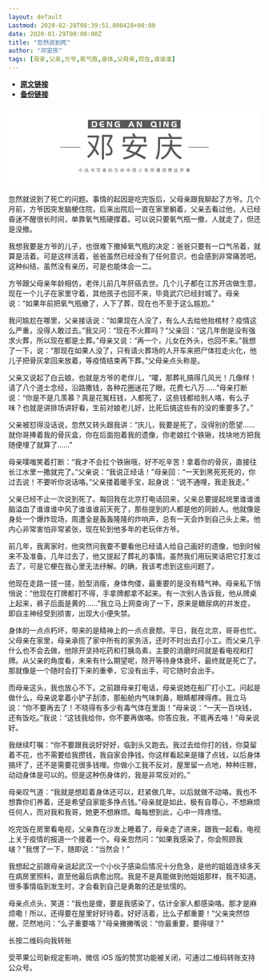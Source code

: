 ```yaml
---
layout: default
Lastmod: 2020-02-28T08:39:51.800428+00:00
date: 2020-01-29T00:00:00Z
title: "忽然说到死"
author: "邓安庆"
tags: [母亲,父亲,方爷,氧气瓶,身体,父母亲,现在,谁谁谁]
---
```


* [**原文链接**](http://mp.weixin.qq.com/s?__biz=MzA4MTA1NDU3Ng==&mid=2650647372&idx=1&sn=639853e0dc83a9cc52e7a1d074f27e85&chksm=8793d553b0e45c45b80914c0f98d5e7bc8f9a8960cf39d64cbd9c1a6d930732539da797c7d70#rd)
* [**备份链接**](https://archive.is/AmotA)


![](/images/post/e7f5a439b4fcc64bfef80285a5bc689c.jpg)  

忽然就说到了死亡的问题。事情的起因是吃完饭后，父母亲跟我聊起了方爷。几个月前，方爷因突发脑梗住院，后来出院后一直在家里躺着，父亲去看过他，人已经昏迷不醒很长时间，单靠氧气瓶硬撑着。可以说只要氧气瓶一撤，人就走了，但还是没撤。

我想我要是方爷的儿子，也很难下撤掉氧气瓶的决定：爸爸只要有一口气吊着，就算是活着。可是这样活着，爸爸虽然已经没有了任何意识，也会感到非常痛苦吧。这种纠结，虽然没有亲历，可是也能体会一二。

方爷跟父母亲年龄相仿，老伴儿前几年肝癌去世。几个儿子都在江苏开店做生意。现在一个儿子在家里守着，其他孩子也回不来，毕竟武穴已经封城了。母亲说：“如果年前把氧气瓶撤了，人下了葬，现在也不至于这么尴尬。”

我问尴尬在哪里，父亲接话说：“如果现在人没了，有么人去给他抬棺材？疫情这么严重，没得人敢过去。”我又问：“现在不火葬吗？”父亲回：“这几年倒是没有强求火葬，所以现在都是土葬。”母亲又说：“再一个，儿女在外头，也回不来。”我想了一下，说：“那现在如果人没了，只有请火葬场的人开车来把尸体拉走火化，他儿子把骨灰拿回来放着，等疫情结束再下葬。”父母亲点头称是。  

父亲又说起了白云娘，也就是方爷的老伴儿，“嚯，那葬礼搞得几风光！几像样！请了八个道士念经，沿路撒钱，各种花圈迷花了眼，花费七八万……”母亲打断说：“你是不是几羡慕？真是花冤枉钱，人都死了，这些钱都给别人咯，有么子味？也就是讲排场讲好看，生前对娘老儿好，比死后搞这些有的没的重要多了。”

父亲被怼得没话说，忽然又转头跟我讲：“庆儿，我要是死了，没得别的愿望……就你哥捧着我的骨灰盒，你在后面抱着我的遗像，你老娘扛个铁锹，找块地方把我随便埋了就算了……”

母亲噗嗤笑着打断：“我才不会扛个铁锹哦，好不吃辛苦！拿着你的骨灰，直接往长江水里一撒就完了。”父亲说：“我说正经话！”母亲回：“一天到黑死死死的，你过去说！不要听你说话咯。”父亲搂着暖手宝，起身说：“说不通哩，我走我走。”

父亲已经不止一次说到死了。每回我在北京打电话回来，父亲总要提起垸里谁谁谁脑溢血了谁谁谁中风了谁谁谁前天死了，那些提到的人都是他的同龄人。他就像是身处一个爆炸现场，周遭全是轰轰隆隆的炸响声，总有一天会炸到自己头上来。他内心非常害怕非常紧张，现在轮到他多年的老玩伴方爷。

前几年，我离家时，他突然问我要不要看他已经请人给自己画好的遗像，怕到时候来不及准备。几年过去了，他又提起了葬礼的事情。虽然我们用玩笑话把它打发过去了，可是它梗在我心里无法纾解。的确，我该考虑到这些问题了。

他现在走路一搓一搓，脸型消瘦，身体佝偻，最重要的是没有精气神。母亲私下悄悄说：“他现在打牌都打不得，手拿牌都拿不起来。有一次别人告诉我，他从牌桌上起来，裤子后面是黄的……”我立马上网查询了一下，原来是糖尿病的并发症，即自主神经受到损害，出现大小便失禁。

身体的一点点朽坏，带来的是精神上的一点点衰颓。平日，我在北京，哥哥也忙。父母亲在家里，母亲承揽了家中所有的家务活，还时不时出去打小工。而父亲几乎什么也不会去做，他除开坚持吃药和打胰岛素，主要的消磨时间就是看电视和打牌。从父亲的角度看，未来有什么期望呢，除开等待身体衰坏，最终就是死亡了。那就像是一个随时会打下来的重拳，它没有出手，可它随时会出手。

而母亲这头，我也放心不下。之前跟母亲打电话，母亲说她在船厂打小工。问起是做什么，母亲说拿着小铲子刮漆，那船舱内气味刺鼻，眼睛都辣得疼。我立马说：“你不要再去了！不晓得有多少有毒气体在里面！”母亲说：“一天一百块钱，还有饭吃。”我说：“这钱我给你，你不要再做咯。你答应我，不能再去咯！”母亲说好。

我继续叮嘱：“你不要跟我说好好好，临到头又跑去。我过去给你打的钱，你莫留着不花，也不需要给我攒钱，我自家会挣钱。你这样看起来是赚了点钱，以后身体搞坏了，还不是需要花很多钱哩。你做小工我不反对，屋里留一点地，种种庄稼，动动身体是可以的。但是这种伤身体的，我是非常反对的。”

母亲叹气道：“我就是想趁着身体还可以，赶紧做几年。以后就做不动咯。我也不想靠你们养着，还是希望自家能多挣点钱。”母亲就是如此，极有自尊心，不想麻烦任何人，而对我和我哥，她更不想麻烦。每每想到此，心中一阵疼惜。

吃完饭在房里看电视，父亲靠在沙发上睡着了，母亲走了进来，跟我一起看。电视上关于疫情的报道一个接着一个。母亲忽然问：“如果我感染了，你会照顾我啵？”我愣了一下，随即说：“当然会！”

我想起之前跟母亲说起武汉一个小伙子感染后情况十分危急，是他的姐姐连续多天在病房里照料，直至他最后病愈出院。我是不是真能做到他姐姐那样，我不知道。很多事情临到发生时，才会看到自己是勇敢的还是怯懦的。

母亲点点头，笑道：“我也是傻，要是我感染了，估计全家人都感染咯。那才是麻烦嘞！所以，还得要在屋里好好待着。好好活着，比么子都重要！”父亲突然惊醒，茫然地问：“么子重要咯？”母亲撇撇嘴说：“你最重要，要得啵？”

长按二维码向我转账

受苹果公司新规定影响，微信 iOS 版的赞赏功能被关闭，可通过二维码转账支持公众号。

